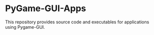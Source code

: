 # PyGame-GUI-Apps
This repository provides source code and executables for applications using Pygame-GUI.
